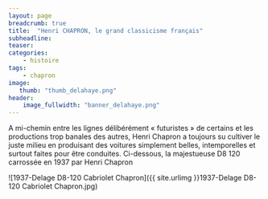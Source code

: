 ```yaml
---
layout: page
breadcrumb: true
title:  "Henri CHAPRON, le grand classicisme français"
subheadline:  
teaser: 
categories:
    - histoire
tags:
    - chapron
image:
   thumb: "thumb_delahaye.png"
header:
    image_fullwidth: "banner_delahaye.png"
---
```



A mi-chemin entre les lignes délibérément « futuristes » de certains et les productions trop banales des autres, Henri Chapron a toujours su cultiver le juste milieu en produisant des voitures simplement belles, intemporelles et surtout faites pour être conduites.
Ci-dessous, la majestueuse D8 120 carrossée en 1937 par Henri Chapron

![1937-Delage D8-120 Cabriolet Chapron]({{ site.urlimg }}1937-Delage D8-120 Cabriolet Chapron.jpg)